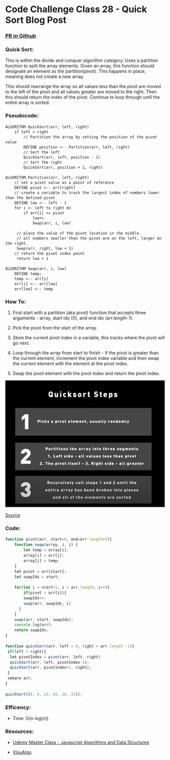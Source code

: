 # Code Challenge Class 28 - Quick Sort Blog Post

### [PR in Github](https://github.com/nickibaldwin/data-structures-and-algorithms/pull/35)

### Quick Sort:

This is within the divide and conquer algorithm category. Uses a partition function to split the array elements. Given an array, this function should designate an element as the partition(pivot). This happens in place, meaning does not create a new array.

This should rearrange the array so all values less than the pivot are moved to the left of the pivot and all values greater are moved to the right. Then this should return the index of the pivot. Continue to loop through until the entire array is sorted.

### Pseudocode:

    ALGORITHM QuickSort(arr, left, right)
        if left < right
            // Partition the array by setting the position of the pivot value 
            DEFINE position <-- Partition(arr, left, right)
            // Sort the left
            QuickSort(arr, left, position - 1)
            // Sort the right
            QuickSort(arr, position + 1, right)

    ALGORITHM Partition(arr, left, right)
        // set a pivot value as a point of reference
        DEFINE pivot <-- arr[right]
        // create a variable to track the largest index of numbers lower than the defined pivot
        DEFINE low <-- left - 1
        for i <- left to right do
            if arr[i] <= pivot
                low++
                Swap(arr, i, low)

         // place the value of the pivot location in the middle.
         // all numbers smaller than the pivot are on the left, larger on the right. 
         Swap(arr, right, low + 1)
        // return the pivot index point
         return low + 1

    ALGORITHM Swap(arr, i, low)
        DEFINE temp;
        temp <-- arr[i]
        arr[i] <-- arr[low]
        arr[low] <-- temp


### How To:

1. First start with a partition (aka pivot) function that accepts three arguments - array, start idx (0), and end idx (arr.length-1).

2. Pick the pivot from the start of the array.

3. Store the current pivot index in a variable, this tracks where the pivot will go next.

4. Loop through the array from start to finish - if the pivot is greater than the current element, increment the pivot index variable and then swap the current element with the element at the pivot index.

5. Swap the pivot element with the pivot index and return the pivot index.

![](./assets/2021-05-27-13-36-57.png)

[Source](https://www.youtube.com/watch?v=pywzWVeGVfo)

### Code: 

```javascript
function pivot(arr, start=0, end=arr.length+1){
    function swap(array, i, j) {
        let temp = array[i];
        array[i] = arr[j];
        array[j] = temp;
    }
    let pivot = arr[start];
    let swapIdx = start;

    for(let i = start+1; i < arr.length; i++){
        if(pivot > arr[i]){
        swapIdx++;
        swap(arr, swapIdx, i)
      }
    }
    swap(arr, start, swapIdx);
    console.log(arr);
    return swapIdx;
}

function quickSort(arr, left = 0, right = arr.length -1){
 if(left < right){
  let pivotIndex = pivot(arr, left, right)
  quickSort(arr, left, pivotIndex-1);
  quickSort(arr, pivotIndex+1, right);
 }
 return arr;
}

quickSort([8, 4, 23, 42, 16, 15]);

```

### Efficency:

- Time: O(n log(n))

### Resources:

- [Udemy Master Class - Javascript Algorithms and Data Structures](https://www.udemy.com/course/js-algorithms-and-data-structures-masterclass/)

- [VisuAlgo](https://visualgo.net/en/sorting)

